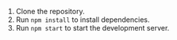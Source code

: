 1. Clone the repository.
2. Run `npm install` to install dependencies.
3. Run `npm start` to start the development server.